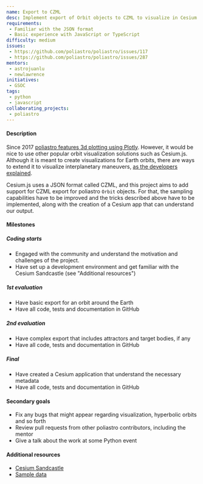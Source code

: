 ```yaml
---
name: Export to CZML
desc: Implement export of Orbit objects to CZML to visualize in Cesium.js
requirements:
 - Familiar with the JSON format
 - Basic experience with JavaScript or TypeScript
difficulty: medium
issues:
 - https://github.com/poliastro/poliastro/issues/117
 - https://github.com/poliastro/poliastro/issues/287
mentors:
 - astrojuanlu
 - newlawrence
initiatives:
 - GSOC
tags:
 - python
 - javascript
collaborating_projects:
 - poliastro
---
```


#### Description

Since 2017 [poliastro features 3d plotting using Plotly](http://docs.poliastro.space/en/latest/examples/Plotting%20in%203D.html).
However, it would be nice to use other popular orbit visualization solutions
such as Cesium.js. Although it is meant to create visualizations for Earth
orbits, there are ways to extend it to visualize interplanetary maneuvers,
[as the developers explained](https://groups.google.com/d/msg/cesium-dev/_zKyk0fRd-g/oTpRyuo8BgAJ).

Cesium.js uses a JSON format called CZML, and this project aims to add
support for CZML export for poliastro `Orbit` objects. For that, the
sampling capabilities have to be improved and the tricks described above
have to be implemented, along with the creation of a Cesium app that can
understand our output.

#### Milestones

##### Coding starts

* Engaged with the community and understand the motivation and challenges of
  the project.
* Have set up a development environment and get familiar with the Cesium
  Sandcastle (see "Additional resources")

##### 1st evaluation

* Have basic export for an orbit around the Earth
* Have all code, tests and documentation in GitHub

##### 2nd evaluation

* Have complex export that includes attractors and target bodies, if any
* Have all code, tests and documentation in GitHub

##### Final

* Have created a Cesium application that understand the necessary metadata
* Have all code, tests and documentation in GitHub

#### Secondary goals

* Fix any bugs that might appear regarding visualization, hyperbolic orbits and so forth
* Review pull requests from other poliastro contributors, including the mentor
* Give a talk about the work at some Python event

#### Additional resources

* [Cesium Sandcastle](https://cesiumjs.org/Cesium/Build/Apps/Sandcastle/index.html?src=CZML.html&label=DataSources)
* [Sample data](https://github.com/AnalyticalGraphicsInc/cesium/blob/master/Apps/SampleData/simple.czml)
